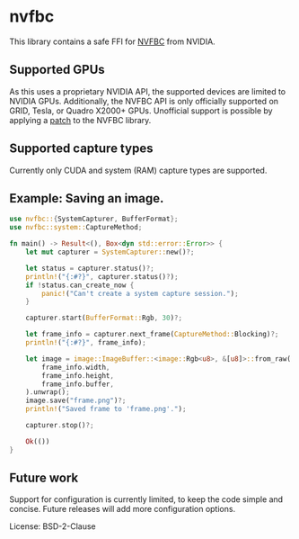 # nvfbc

This library contains a safe FFI for [NVFBC](https://developer.nvidia.com/capture-sdk) from NVIDIA.

## Supported GPUs
As this uses a proprietary NVIDIA API, the supported devices are limited to NVIDIA GPUs.
Additionally, the NVFBC API is only officially supported on GRID, Tesla, or Quadro X2000+ GPUs.
Unofficial support is possible by applying a [patch](https://github.com/illnyang/nvlax/) to the NVFBC library.

## Supported capture types
Currently only CUDA and system (RAM) capture types are supported.

## Example: Saving an image.
```rust
use nvfbc::{SystemCapturer, BufferFormat};
use nvfbc::system::CaptureMethod;

fn main() -> Result<(), Box<dyn std::error::Error>> {
    let mut capturer = SystemCapturer::new()?;

    let status = capturer.status()?;
    println!("{:#?}", capturer.status()?);
    if !status.can_create_now {
        panic!("Can't create a system capture session.");
    }

    capturer.start(BufferFormat::Rgb, 30)?;

    let frame_info = capturer.next_frame(CaptureMethod::Blocking)?;
    println!("{:#?}", frame_info);

    let image = image::ImageBuffer::<image::Rgb<u8>, &[u8]>::from_raw(
        frame_info.width,
        frame_info.height,
        frame_info.buffer,
    ).unwrap();
    image.save("frame.png")?;
    println!("Saved frame to 'frame.png'.");

    capturer.stop()?;

    Ok(())
}
```

## Future work
Support for configuration is currently limited, to keep the code simple and concise.
Future releases will add more configuration options.

License: BSD-2-Clause
